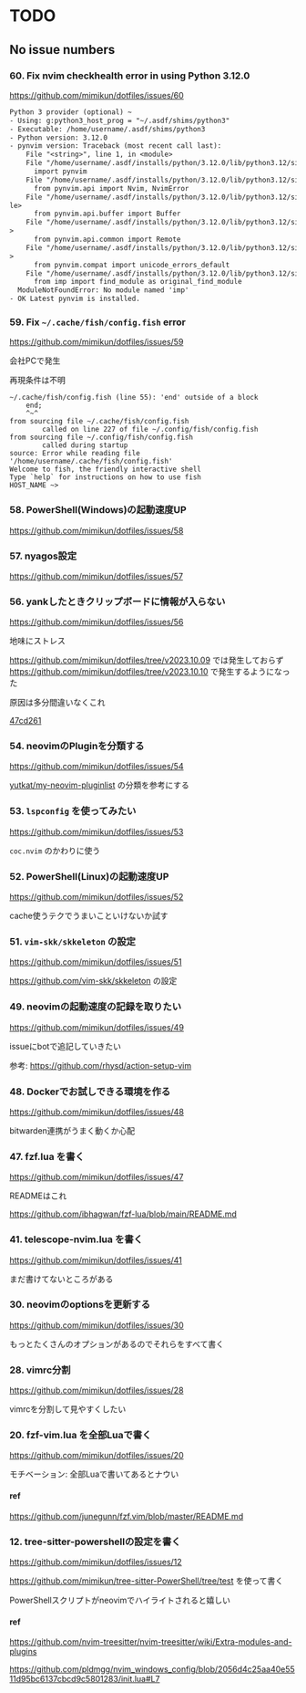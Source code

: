 # TODO

## No issue numbers

### 60. Fix nvim checkhealth error in using Python 3.12.0

https://github.com/mimikun/dotfiles/issues/60

```txt
Python 3 provider (optional) ~
- Using: g:python3_host_prog = "~/.asdf/shims/python3"
- Executable: /home/username/.asdf/shims/python3
- Python version: 3.12.0
- pynvim version: Traceback (most recent call last):
    File "<string>", line 1, in <module>
    File "/home/username/.asdf/installs/python/3.12.0/lib/python3.12/site-packages/neovim/__init__.py", line 5, in <module>
      import pynvim
    File "/home/username/.asdf/installs/python/3.12.0/lib/python3.12/site-packages/pynvim/__init__.py", line 9, in <module>
      from pynvim.api import Nvim, NvimError
    File "/home/username/.asdf/installs/python/3.12.0/lib/python3.12/site-packages/pynvim/api/__init__.py", line 7, in <modu
le>
      from pynvim.api.buffer import Buffer
    File "/home/username/.asdf/installs/python/3.12.0/lib/python3.12/site-packages/pynvim/api/buffer.py", line 2, in <module
>
      from pynvim.api.common import Remote
    File "/home/username/.asdf/installs/python/3.12.0/lib/python3.12/site-packages/pynvim/api/common.py", line 6, in <module
>
      from pynvim.compat import unicode_errors_default
    File "/home/username/.asdf/installs/python/3.12.0/lib/python3.12/site-packages/pynvim/compat.py", line 5, in <module>
      from imp import find_module as original_find_module
  ModuleNotFoundError: No module named 'imp'
- OK Latest pynvim is installed.
```

### 59. Fix `~/.cache/fish/config.fish` error

https://github.com/mimikun/dotfiles/issues/59

会社PCで発生

再現条件は不明

```fish
~/.cache/fish/config.fish (line 55): 'end' outside of a block
    end;
    ^~^
from sourcing file ~/.cache/fish/config.fish
        called on line 227 of file ~/.config/fish/config.fish
from sourcing file ~/.config/fish/config.fish
        called during startup
source: Error while reading file '/home/username/.cache/fish/config.fish'
Welcome to fish, the friendly interactive shell
Type `help` for instructions on how to use fish
HOST_NAME ~>
```

### 58. PowerShell(Windows)の起動速度UP

https://github.com/mimikun/dotfiles/issues/58

### 57. nyagos設定

https://github.com/mimikun/dotfiles/issues/57

### 56. yankしたときクリップボードに情報が入らない

https://github.com/mimikun/dotfiles/issues/56

地味にストレス

https://github.com/mimikun/dotfiles/tree/v2023.10.09 では発生しておらず https://github.com/mimikun/dotfiles/tree/v2023.10.10 で発生するようになった

原因は多分間違いなくこれ

[47cd261](https://github.com/mimikun/dotfiles/commit/47cd26149b5cc07039cb200e28179e6327dd567f)

### 54. neovimのPluginを分類する

https://github.com/mimikun/dotfiles/issues/54

[yutkat/my-neovim-pluginlist](https://github.com/yutkat/my-neovim-pluginlist) の分類を参考にする

### 53. `lspconfig` を使ってみたい

https://github.com/mimikun/dotfiles/issues/53

`coc.nvim` のかわりに使う

### 52. PowerShell(Linux)の起動速度UP

https://github.com/mimikun/dotfiles/issues/52

cache使うテクでうまいこといけないか試す

### 51. `vim-skk/skkeleton` の設定

https://github.com/mimikun/dotfiles/issues/51

https://github.com/vim-skk/skkeleton の設定

### 49. neovimの起動速度の記録を取りたい

https://github.com/mimikun/dotfiles/issues/49

issueにbotで追記していきたい

参考: https://github.com/rhysd/action-setup-vim

### 48. Dockerでお試しできる環境を作る

https://github.com/mimikun/dotfiles/issues/48

bitwarden連携がうまく動くか心配

### 47. fzf.lua を書く

https://github.com/mimikun/dotfiles/issues/47

READMEはこれ

https://github.com/ibhagwan/fzf-lua/blob/main/README.md

### 41. telescope-nvim.lua を書く

https://github.com/mimikun/dotfiles/issues/41

まだ書けてないところがある

### 30. neovimのoptionsを更新する

https://github.com/mimikun/dotfiles/issues/30

もっとたくさんのオプションがあるのでそれらをすべて書く

### 28. vimrc分割

https://github.com/mimikun/dotfiles/issues/28

vimrcを分割して見やすくしたい

### 20. fzf-vim.lua を全部Luaで書く

https://github.com/mimikun/dotfiles/issues/20

モチベーション: 全部Luaで書いてあるとナウい

#### ref

https://github.com/junegunn/fzf.vim/blob/master/README.md

### 12. tree-sitter-powershellの設定を書く

https://github.com/mimikun/dotfiles/issues/12

https://github.com/mimikun/tree-sitter-PowerShell/tree/test を使って書く

PowerShellスクリプトがneovimでハイライトされると嬉しい

#### ref

https://github.com/nvim-treesitter/nvim-treesitter/wiki/Extra-modules-and-plugins

https://github.com/pldmgg/nvim_windows_config/blob/2056d4c25aa40e5511d95bc6137cbcd9c5801283/init.lua#L7
